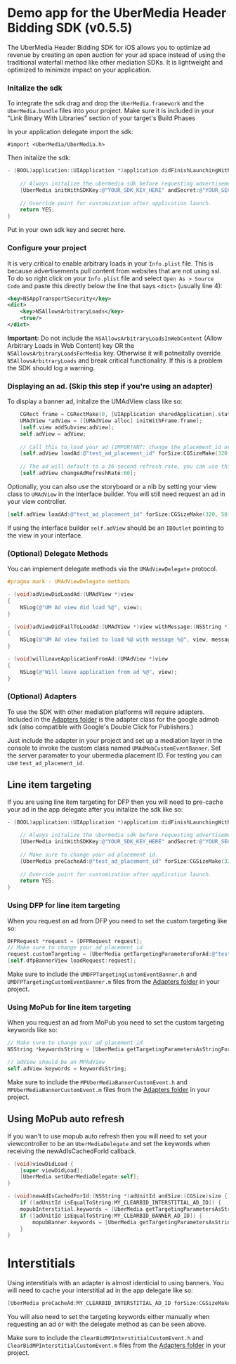 # Demo app for the UberMedia Header Bidding SDK (v0.5.5)

The UberMedia Header Bidding SDK for iOS allows you to optimize ad revenue by creating an open auction for your ad space instead of using the traditional waterfall method like other mediation SDKs. It is lightweight and optimized to minimize impact on your application.

### Initalize the sdk
To integrate the sdk drag and drop the `UberMedia.framework` and the `UberMedia.bundle` files into your project.
Make sure it is included in your "Link Binary With Libraries" section of your target's Build Phases

In your application delegate import the sdk:

`#import <UberMedia/UberMedia.h>`

Then initalize the sdk:
```objective-c
- (BOOL)application:(UIApplication *)application didFinishLaunchingWithOptions:(NSDictionary *)launchOptions {
    
    // Always initalize the ubermedia sdk before requesting advertisements.
    [UberMedia initWithSDKKey:@"YOUR_SDK_KEY_HERE" andSecret:@"YOUR_SECRET_KEY_HERE"];
    
    // Override point for customization after application launch.
    return YES;
}
```
Put in your own sdk key and secret here.

### Configure your project

It is very critical to enable arbitrary loads in your `Info.plist` file. This is because advertisements pull content from websites that are not using ssl. To do so right click on your `Info.plist` file and select `Open As > Source Code` and paste this directly below the line that says `<dict>` (usually line 4):

```xml
<key>NSAppTransportSecurity</key>
<dict>
	<key>NSAllowsArbitraryLoads</key>
	<true/>
</dict>
```
**Important:** Do not include the `NSAllowsArbitraryLoadsInWebContent` (Allow Arbitrary Loads in Web Content) key OR the `NSAllowsArbitraryLoadsForMedia` key. Otherwise it will potneitally override `NSAllowsArbitraryLoads` and break critical functionality. If this is a problem the SDK should log a warning.

### Displaying an ad. (Skip this step if you're using an adapter)
To display a banner ad, initalize the UMAdView class like so:
```objective-c
    CGRect frame = CGRectMake(0, [UIApplication sharedApplication].statusBarFrame.size.height, self.view.frame.size.width, 50);
    UMAdView *adView = [[UMAdView alloc] initWithFrame:frame];
    [self.view addSubview:adView];
    self.adView = adView;
    
    // Call this to load your ad (IMPORTANT: change the placement_id or you will only get test ads.)
    [self.adView loadAd:@"test_ad_placement_id" forSize:CGSizeMake(320, 50)];
    
    // The ad will default to a 30 second refresh rate, you can use this method to change the refresh rate. Set to 0 to disable refreshing.
    [self.adView changeAdRefreshRate:60];
```

Optionally, you can also use the storyboard or a nib by setting your view class to `UMAdView` in the interface builder.
You will still need request an ad in your view controller.
```objective-c
[self.adView loadAd:@"test_ad_placement_id" forSize:CGSizeMake(320, 50)];
```

If using the interface builder `self.adView` should be an `IBOutlet` pointing to the view in your interface.

### (Optional) Delegate Methods

You can implement delegate methods via the `UMAdViewDelegate` protocol.

```objective-c
#pragma mark - UMAdViewDelegate methods

- (void)adViewDidLoadAd:(UMAdView *)view
{
    NSLog(@"UM Ad view did load %@", view);
}

- (void)adViewDidFailToLoadAd:(UMAdView *)view withMessage:(NSString *)message
{
    NSLog(@"UM Ad view failed to load %@ with message %@", view, message);
}

- (void)willLeaveApplicationFromAd:(UMAdView *)view
{
    NSLog(@"Will leave application from ad %@", view);
}
```

### (Optional) Adapters

To use the SDK with other mediation platforms will require adapters. Included in the [Adapters folder](https://github.com/cintric/ubermedia-sdk-ios-demo/tree/master/Adapters) is the adapter class for the google admob sdk (also compatible with Google's Double Click for Publishers.)

Just include the adapter in your project and set up a mediation layer in the console to invoke the custom class named `UMAdMobCustomEventBanner`. Set the server paramater to your ubermedia placement ID. For testing you can use `test_ad_placement_id`. 

## Line item targeting

If you are using line item targeting for DFP then you will need to pre-cache your ad in the app delegate after you initalize the sdk like so:

```objective-c
- (BOOL)application:(UIApplication *)application didFinishLaunchingWithOptions:(NSDictionary *)launchOptions {
    
    // Always initalize the ubermedia sdk before requesting advertisements.
    [UberMedia initWithSDKKey:@"YOUR_SDK_KEY_HERE" andSecret:@"YOUR_SECRET_KEY_HERE"];
    
    // Make sure to change your ad placement id.
    [UberMedia preCacheAd:@"test_ad_placement_id" forSize:CGSizeMake(320, 50)];
    
    // Override point for customization after application launch.
    return YES;
}
```

### Using DFP for line item targeting
When you request an ad from DFP you need to set the custom targeting like so:
```objective-c
DFPRequest *request = [DFPRequest request];
// Make sure to change your ad placement id
request.customTargeting = [UberMedia getTargetingParametersForAd:@"test_ad_placement_id"];
[self.dfpBannerView loadRequest:request];
```

Make sure to include the `UMDFPTargetingCustomEventBanner.h` and `UMDFPTargetingCustomEventBanner.m` files from the [Adapters folder](https://github.com/cintric/ubermedia-sdk-ios-demo/tree/master/Adapters) in your project.

### Using MoPub for line item targeting

When you request an ad from MoPub you need to set the custom targeting keywords like so:
```objective-c
// Make sure to change your ad placement id
NSString *keywordsString = [UberMedia getTargetingParametersAsStringForAd:@"test_ad_placement_id"];

// adView should be an MPAdView
self.adView.keywords = keywordsString;
```

Make sure to include the `MPUberMediaBannerCustomEvent.h` and `MPUberMediaBannerCustomEvent.m` files from the [Adapters folder](https://github.com/cintric/ubermedia-sdk-ios-demo/tree/master/Adapters) in your project.

## Using MoPub auto refresh
If you wan't to use mopub auto refresh then you will need to set your viewcontroller to be an `UberMediaDelegate` and set the keywords when receiving the newAdIsCachedForId callback.

```objective-c
- (void)viewDidLoad {
    [super viewDidLoad];   
    [UberMedia setUberMediaDelegate:self];
}

- (void)newAdIsCachedForId:(NSString *)adUnitId andSize:(CGSize)size {
    if ([adUnitId isEqualToString:MY_CLEARBID_INTERSTITIAL_AD_ID]) {
	mopubInterstitial.keywords = [UberMedia getTargetingParametersAsStringForAd:adUnitId];
    if ([adUnitId isEqualToString:MY_CLEARBID_BANNER_AD_ID]) {
        mopubBanner.keywords = [UberMedia getTargetingParametersAsStringForAd:adUnitId];
    }
}
```

# Interstitials
Using interstitials with an adapter is almost identicial to using banners. You will need to cache your interstitial ad in the app delegate like so:

```objective-c
[UberMedia preCacheAd:MY_CLEARBID_INTERSTITIAL_AD_ID forSize:CGSizeMake(320, 480) interstitial:YES];
```

You will also need to set the targeting keywords either manually when requesting an ad or with the delegate method as can be seen above.

Make sure to include the `ClearBidMPInterstitialCustomEvent.h` and `ClearBidMPInterstitialCustomEvent.m` files from the [Adapters folder](https://github.com/cintric/ubermedia-sdk-ios-demo/tree/master/Adapters) in your project.


